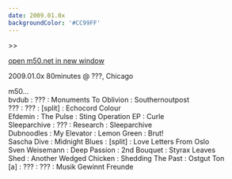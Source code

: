 ```yaml
---
date: 2009.01.0x
backgroundColor: '#CC99FF'
---
```


\>>

[open m50.net in new window](http://m50.net/)  

2009.01.0x 80minutes @ ???, Chicago  

m50...  
bvdub : ??? : Monuments To Oblivion : Southernoutpost  
??? : ??? : \[split\] : Echocord Colour  
Efdemin : The Pulse : Sting Operation EP : Curle  
Sleeparchive : ??? : Research : Sleeparchive  
Dubnoodles : My Elevator : Lemon Green : Brut!  
Sascha Dive : Midnight Blues : \[split\] : Love Letters From Oslo  
Sven Weisemann : Deep Passion : 2nd Bouquet : Styrax Leaves  
Shed : Another Wedged Chicken : Shedding The Past : Ostgut Ton  
\[a\] : ??? : ??? : Musik Gewinnt Freunde